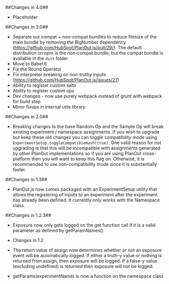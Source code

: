 ##Changes in 4.0##
- Placeholder

##Changes in 3.0##
- Separate out compat + non-compat bundles to reduce filesize of the main bundle by removing the BigNumber dependency (https://github.com/HubSpot/PlanOut.js/pull/29/). The default distribution on npm is the non-compat bundle, but the compat bundle is available in the `dist` folder
- Move to Babel 6
- Fix the Round Operator
- Fix interpreter breaking on non-truthy inputs (https://github.com/HubSpot/PlanOut.js/issues/27)
- Ability to register custom salts
- Ability to register custom ops
- Dev changes - now use purely webpack instead of grunt with webpack for build step
- Minor fixups in internal utils library

##Changes in 2.0##
- Breaking changes to the base Random Op and the Sample Op will break existing experiment / namespace assignments. If you wish to upgrade but keep these old changes you can toggle compatibility mode using ```ExperimentSetup.toggleCompatibleHash(true)```. One valid reason for not upgrading is that this will be incompatible with assignments generated by other PlanOut implementations so if you are using PlanOut cross-platform then you will want to keep this flag on. Otherwise, it is recommended to use non-compatibility mode since it is substantially faster.

##Changes in 1.3##
- PlanOut.js now comes packaged with an ExperimentSetup utility that allows the registering of inputs to an experiment after the experiment has already been defined. It currently only works with the Namespace class.

##Changes in 1.2.3##
- Exposure now only gets logged on the get function call if it is a valid parameter as defined by getParamNames()

* Changes in 1.2
- The return value of assign now determines whether or not an exposure event will
  be automatically logged. If either a truth-y value or nothing is returned from assign, then exposure
  will be logged. If a false-y value (excluding undefined) is returned then exposure will not be logged.

- getParams(experimentName) is now a function on the namespace class
